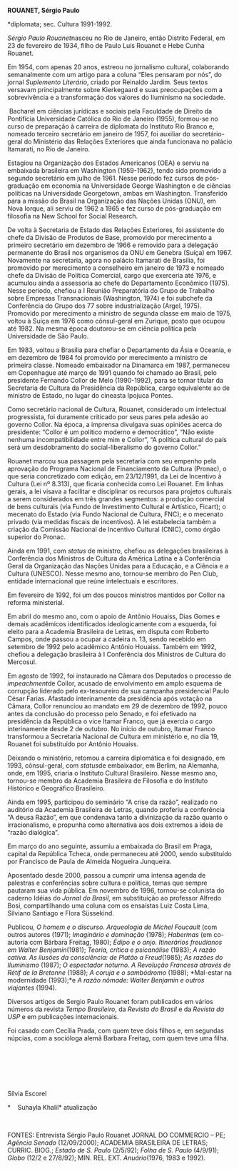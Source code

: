 **ROUANET, Sérgio Paulo**

\*diplomata; sec. Cultura 1991-1992.

*Sérgio Paulo Rouanet*nasceu no Rio de Janeiro, então Distrito Federal,
em 23 de fevereiro de 1934, filho de Paulo Luís Rouanet e Hebe Cunha
Rouanet.

Em 1954, com apenas 20 anos, estreou no jornalismo cultural, colaborando
semanalmente com um artigo para a coluna “Eles pensaram por nós”, do
jornal *Suplemento Literário*, criado por Reinaldo Jardim. Seus textos
versavam principalmente sobre Kierkegaard e suas preocupações com a
sobrevivência e a transformação dos valores do Iluminismo na sociedade.

 Bacharel em ciências jurídicas e sociais pela Faculdade de Direito da
Pontifícia Universidade Católica do Rio de Janeiro (1955), formou-se no
curso de preparação à carreira de diplomata do Instituto Rio Branco e,
nomeado terceiro secretário em janeiro de 1957, foi auxiliar do
secretário-geral do Ministério das Relações Exteriores que ainda
funcionava no palácio Itamarati, no Rio de Janeiro.

Estagiou na Organização dos Estados Americanos (OEA) e serviu na
embaixada brasileira em Washington (1959-1962), tendo sido promovido a
segundo secretário em julho de 1961. Nesse período fez cursos de
pós-graduação em economia na Universidade George Washington e de
ciências políticas na Universidade Georgetown, ambas em Washington.
Transferido para a missão do Brasil na Organização das Nações Unidas
(ONU), em Nova Iorque, ali serviu de 1962 a 1965 e fez curso de
pós-graduação em filosofia na New School for Social Research.

De volta à Secretaria de Estado das Relações Exteriores, foi assistente
do chefe da Divisão de Produtos de Base, promovido por merecimento a
primeiro secretário em dezembro de 1966 e removido para a delegação
permanente do Brasil nos organismos da ONU em Genebra (Suíça) em 1967.
Novamente na secretaria, agora no palácio Itamarati de Brasília, foi
promovido por merecimento a conselheiro em janeiro de 1973 e nomeado
chefe da Divisão de Política Comercial, cargo que exerceria até 1976, e
acumulou ainda a assessoria ao chefe do Departamento Econômico (1975).
Nesse período, chefiou a I Reunião Preparatória do Grupo de Trabalho
sobre Empresas Transnacionais (Washington, 1974) e foi subchefe da
Conferência do Grupo dos 77 sobre industrialização (Argel, 1975).
Promovido por merecimento a ministro de segunda classe em maio de 1975,
voltou à Suíça em 1976 como cônsul-geral em Zurique, posto que ocupou
até 1982. Na mesma época doutorou-se em ciência política pela
Universidade de São Paulo.

Em 1983, voltou a Brasília para chefiar o Departamento da Ásia e
Oceania, e em dezembro de 1984 foi promovido por merecimento a ministro
de primeira classe. Nomeado embaixador na Dinamarca em 1987, permaneceu
em Copenhague até março de 1991 quando foi chamado ao Brasil, pelo
presidente Fernando Collor de Melo (1990-1992), para se tornar titular
da Secretaria de Cultura da Presidência da República, cargo equivalente
ao de ministro de Estado, no lugar do cineasta Ipojuca Pontes.

Como secretário nacional de Cultura, Rouanet, considerado um intelectual
progressista, foi duramente criticado por seus pares pela adesão ao
governo Collor. Na época, a imprensa divulgava suas opiniões acerca do
presidente: “Collor é um político moderno e democrático”, “Não existe
nenhuma incompatibilidade entre mim e Collor”, “A política cultural do
país será um desdobramento do social-liberalismo do governo Collor.”

Rouanet marcou sua passagem pela secretaria com seu empenho pela
aprovação do Programa Nacional de Financiamento da Cultura (Pronac), o
que seria concretizado com edição, em 23/12/1991, da Lei de Incentivo à
Cultura (Lei nº 8.313), que ficaria conhecida como Lei Rouanet. Em
linhas gerais, a lei visava a facilitar e disciplinar os recursos para
projetos culturais a serem considerados em três grandes segmentos: a
produção comercial de bens culturais (via Fundo de Investimento Cultural
e Artístico, Ficart); o mecenato do Estado (via Fundo Nacional de
Cultura, FNC); e o mecenato privado (via medidas fiscais de incentivos).
A lei estabelecia também a criação da Comissão Nacional de Incentivo
Cultural (CNIC), como órgão superior do Pronac.

Ainda em 1991, com *status* de ministro, chefiou as delegações
brasileiras à Conferência dos Ministros de Cultura da América Latina e à
Conferência Geral da Organização das Nações Unidas para a Educação, e a
Ciência e a Cultura (UNESCO). Nesse mesmo ano, tornou-se membro do Pen
Club, entidade internacional que reúne intelectuais e escritores.

Em fevereiro de 1992, foi um dos poucos ministros mantidos por Collor na
reforma ministerial.

Em abril do mesmo ano, com o apoio de Antônio Houaiss, Dias Gomes e
demais acadêmicos identificados ideologicamente com a esquerda, foi
eleito para a Academia Brasileira de Letras, em disputa com Roberto
Campos, onde passou a ocupar a cadeira n. 13, sendo recebido em setembro
de 1992 pelo acadêmico Antônio Houaiss. Também em 1992, chefiou a
delegação brasileira à I Conferência dos Ministros de Cultura do
Mercosul.

Em agosto de 1992, foi instaurado na Câmara dos Deputados o processo de
*impeachment*de Collor, acusado de envolvimento em amplo esquema de
corrupção liderado pelo ex-tesoureiro de sua campanha presidencial Paulo
César Farias. Afastado interinamente da presidência após votação na
Câmara, Collor renunciou ao mandato em 29 de dezembro de 1992, pouco
antes da conclusão do processo pelo Senado, e foi efetivado na
presidência da República o vice Itamar Franco, que já exercia o cargo
interinamente desde 2 de outubro. No início de outubro, Itamar Franco
transformou a Secretaria Nacional de Cultura em ministério e, no dia 19,
Rouanet foi substituído por Antônio Houaiss.

Deixando o ministério, retomou a carreira diplomática e foi designado,
em 1993, cônsul-geral, com *status*de embaixador, em Berlim, na
Alemanha, onde, em 1995, criaria o Instituto Cultural Brasileiro. Nesse
mesmo ano, tornou-se membro da Academia Brasileira de Filosofia e do
Instituto Histórico e Geográfico Brasileiro.

Ainda em 1995, participou do seminário “A crise da razão”, realizado no
auditório da Academia Brasileira de Letras, quando proferiu a
conferência “A deusa Razão”, em que condenava tanto a divinização da
razão quanto o irracionalismo, e propunha como alternativa aos dois
extremos a ideia de “razão dialógica”.

Em março do ano seguinte, assumiu a embaixada do Brasil em Praga,
capital da República Tcheca, onde permaneceu até 2000, sendo substituído
por Francisco de Paula de Almeida Nogueira Junqueira.

Aposentado desde 2000, passou a cumprir uma intensa agenda de palestras
e conferências sobre cultura e política, temas que sempre pautaram sua
vida pública. Em novembro de 1996, tornou-se colunista do caderno Idéias
do *Jornal do Brasil*, em substituição ao professor Alfredo Bosi,
compartilhando uma coluna com os ensaístas Luiz Costa Lima, Silviano
Santiago e Flora Süssekind.

Publicou, *O homem e o discurso. Arqueologia de Michel Foucault* (com
outros autores (1971); *Imaginário e dominação* (1978); *Habermas* (em
co-autoria com Bárbara Freitag, 1980); *Édipo e o anjo. Itinerários
freudianos em Walter Benjamin*(1981); *Teoria, crítica e psicanálise*
(1983); *A razão cativa. As ilusões da consciência: de Platão a
Freud*(1985); *As razões do Iluminismo* (1987); *O espectador noturno. A
Revolução Francesa através de Rétif de la Bretonne* (1988); *A coruja e
o sambódromo* (1988); *Mal-estar na modernidade (1993);*e *A razão
nômade: Walter Benjamin e outros viajantes* (1994).

Diversos artigos de Sergio Paulo Rouanet foram publicados em vários
números da revista *Tempo Brasileiro*, da *Revista do Brasil* e da
*Revista da USP* e em publicações internacionais.

Foi casado com Cecília Prada, com quem teve dois filhos e, em segundas
núpcias, com a socióloga alemã Barbara Freitag, com quem teve uma filha.

 

 

 

Sílvia Escorel

*    Suhayla Khalil* atualização

 

FONTES: Entrevista Sérgio Paulo Rouanet JORNAL DO COMMERCIO – PE;
*Agência Senado* (12/09/2000); ACADEMIA BRASILEIRA DE LETRAS; CURRIC.
BIOG.; *Estado de S. Paulo* (2/5/92); *Folha de S. Paulo* (4/9/91);
*Globo* (12/2 e 27/8/92); MIN. REL. EXT. *Anuário*(1976, 1983 e 1992).

 
